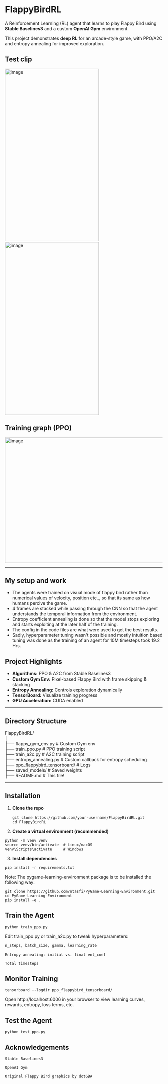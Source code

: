 # FlappyBirdRL

A Reinforcement Learning (RL) agent that learns to play Flappy Bird using **Stable Baselines3** and a custom **OpenAI Gym** environment.

This project demonstrates **deep RL** for an arcade-style game, with PPO/A2C and entropy annealing for improved exploration.

## Test clip
<img width="300" height="550" alt="image" src="https://github.com/user-attachments/assets/e04a5912-2c25-4208-9413-15cb2a16870b" />&nbsp;&nbsp;&nbsp;&nbsp;&nbsp;&nbsp;&nbsp;&nbsp;
<img width="300" height="550" alt="image" src="https://github.com/user-attachments/assets/ecbbc0bb-6fc8-4d72-b5a2-f7682990d42c" />


## Training graph (PPO)
<img width="600" height="400" alt="image" src="https://github.com/user-attachments/assets/c4bea6b6-2c95-46a0-b44e-0e85ec249aa4" />


---
## My setup and work

- The agents were trained on visual mode of flappy bird rather than numerical values of velocity, position etc.., so that its same as how humans percive the game.  
- 4 frames are stacked while passing through the CNN so that the agent understands the temporal information from the environment.  
- Entropy coefficient annealing is done so that the model stops exploring and starts exploiting at the later half of the training.  
- The config in the code files are what were used to get the best results.  
- Sadly, hyperparameter tuning wasn't possible and mostly intuition based tuning was done as the training of an agent for 10M timesteps took 19.2 Hrs.

## Project Highlights

- **Algorithms:** PPO & A2C from Stable Baselines3
- **Custom Gym Env:** Pixel-based Flappy Bird with frame skipping & stacking
- **Entropy Annealing:** Controls exploration dynamically
- **TensorBoard:** Visualize training progress
- **GPU Acceleration:** CUDA enabled

---

## Directory Structure

FlappyBirdRL/  
│  
├── flappy_gym_env.py # Custom Gym env  
├── train_ppo.py # PPO training script  
├── train_a2c.py # A2C training script  
├── entropy_annealing.py # Custom callback for entropy scheduling  
├── ppo_flappybird_tensorboard/ # Logs  
├── saved_models/ # Saved weights  
├── README.md # This file!  



---

## Installation

1. **Clone the repo**
   ```
   git clone https://github.com/your-username/FlappyBirdRL.git
   cd FlappyBirdRL

2. **Create a virtual environment (recommended)**
  ```
  python -m venv venv
  source venv/bin/activate  # Linux/macOS
  venv\Scripts\activate     # Windows
  ```
 
3. **Install dependencies**
  ```
  pip install -r requirements.txt
  ```

Note: The pygame-learning-environment package is to be installed the following way:
  ```
  git clone https://github.com/ntasfi/PyGame-Learning-Environment.git
  cd PyGame-Learning-Environment
  pip install -e .
  ```


## Train the Agent
  ```
  python train_ppo.py
  ```
Edit train_ppo.py or train_a2c.py to tweak hyperparameters:

    n_steps, batch_size, gamma, learning_rate

    Entropy annealing: initial vs. final ent_coef

    Total timesteps

## Monitor Training
  ```
  tensorboard --logdir ppo_flappybird_tensorboard/
  ```

Open http://localhost:6006 in your browser to view learning curves, rewards, entropy, loss terms, etc.

## Test the Agent
  ```
  python test_ppo.py
  ```

## Acknowledgements

    Stable Baselines3

    OpenAI Gym

    Original Flappy Bird graphics by dotGBA
